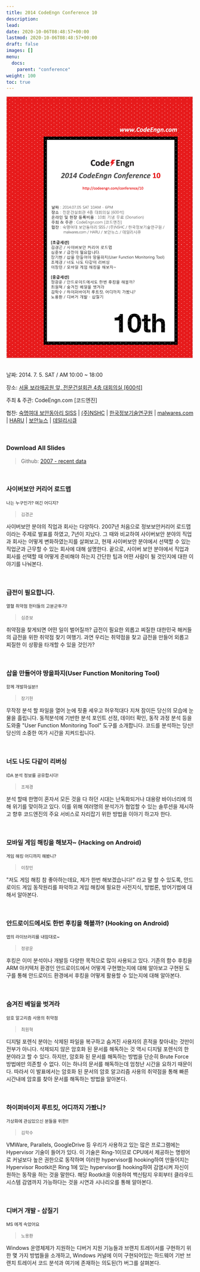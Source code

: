 ```yaml
---
title: 2014 CodeEngn Conference 10
description: 
lead: 
date: 2020-10-06T08:48:57+00:00
lastmod: 2020-10-06T08:48:57+00:00
draft: false
images: []
menu:
  docs:
    parent: "conference"
weight: 100
toc: true
---
```


<img class="img-fluid lazyload blur-up border-0" data-sizes=auto src=codeengn_conference_10_poster.png alt=Rectangle>
<br /><br />

날짜: 2014. 7. 5. SAT / AM 10:00 ~ 18:00 

장소: <a href='https://map.naver.com/local/siteview.nhn?code=19039533' target='_blank'>서울 보라매공원 앞, 전문건설회관 4층 대회의실 [600석]</a>

주최 & 주관: CodeEngn.com [코드엔진] &nbsp;

협찬: <a href='http://siss.sookmyung.ac.kr' target='_blank'>숙명여대 보안동아리 SISS</a> | <a href='https://www.nshc.net' target='_blank'>(주)NSHC</a> | <a href='https://kitri.re.kr' target='_blank'>한국정보기술연구원</a> | <a href='https://www.malwares.com' target='_blank'>malwares.com</a> | <a href='http://h4ru.com' target='_blank'>HARU</a> | <a href='https://www.boannews.com' target='_blank'>보안뉴스</a> | <a href='https://www.dailysecu.com' target='_blank'>데일리시큐</a>

<br />

### Download All Slides

> Github: <a href='https://github.com/codeengn/codeengn-conference' target='_blank'>2007 - recent data</a>

<br />


### 사이버보안 커리어 로드맵

<small>나는 누구인가? 여긴 어디지?</small>

> <small>김경곤</small>


사이버보안 분야의 직업과 회사는 다양하다. 2007년 처음으로 정보보안커리어 로드맵이라는 주제로 발표를 하였고, 7년이 지났다. 그 때와 비교하여 사이버보안 분야의 직업과 회사는 어떻게 변화하였는지를 살펴보고, 현재 사이버보안 분야에서 선택할 수 있는 직업군과 근무할 수 있는 회사에 대해 설명한다. 끝으로, 사이버 보안 분야에서 직업과 회사를 선택할 때 어떻게 준비해야 하는지 간단한 팁과 어떤 사람이 될 것인지에 대한 이야기를 나눠본다.


<br />

### 급전이 필요합니다.

<small>열혈 취약점 헌터들의 고분군투기!</small>

> <small>심준보</small>


취약점을 찾게되면 어떤 일이 벌어질까? 급전이 필요한 외롭고 찌질한 대한민국 해커들의 급전을 위한 취약점 찾기 여행기. 과연 우리는 취약점을 찾고 급전을 만들어 외롭고 찌질한 이 상황을 타개할 수 있을 것인가?


<br />

### 삽을 만들어야 땅을파지(User Function Monitoring Tool)

<small>함께 개발하실분!!</small>

> <small>장기헌</small>


무작정 분석 할 파일을 열어 눈에 핏줄 세우고 허우적대다 지쳐 잠이든 당신의 모습에 눈물을 흘립니다. 동적분석에 기반한 분석 포인트 선정, 데이터 확인, 동작 과정 분석 등을 도와줄 "User Function Monitoring Tool" 도구를 소개합니다. 코드를 분석하는 당신! 당신의 소중한 여가 시간을 지켜드립니다.


<br />

### 너도 나도 다같이 리버싱

<small>IDA 분석 정보를 공유합시다!</small>

> <small>조제경</small>


분석 할때 한명이 혼자서 모든 것을 다 하던 시대는 난독화되거나 대용량 바이너리에 의해 위기를 맞이하고 있다. 이를 위해 여러명의 분석가가 협업할 수 있는 솔루션을 제시하고 향후 코드엔진의 주요 서비스로 자리잡기 위한 방법을 이야기 하고자 한다.


<br />

### 모바일 게임 해킹을 해보자~ (Hacking on Android)

<small>게임 해킹 어디까지 해봤니?</small>

> <small>이창민</small>


"저도 게임 해킹 참 좋아하는데요, 제가 한번 해보겠습니다!" 라고 말 할 수 있도록, 안드로이드 게임 동작원리를 파악하고 게임 해킹에 필요한 사전지식, 방법론, 방어기법에 대해서 알아본다.


<br />

### 안드로이드에서도 한번 후킹을 해볼까? (Hooking on Android) 

<small>앱의 라이브러리를 내맘대로~</small>

> <small>정광운</small>


후킹은 이미 분석이나 개발등 다양한 목적으로 많이 사용되고 있다. 기존의 함수 후킹을 ARM 아키텍처 환경인 안드로이드에서 어떻게 구현했는지에 대해 알아보고 구현된 도구를 통해 안드로이드 환경에서 후킹을 어떻게 활용할 수 있는지에 대해 알아본다.


<br />

### 숨겨진 베일을 벗겨라

<small>암호 알고리즘 사용의 취약점</small>

> <small>최원혁</small>


디지털 포렌식 분야는 삭제된 파일을 복구하고 숨겨진 사용자의 흔적을 찾아내는 것만이 전부가 아니다. 삭제되지 않은 암호화 된 문서를 해독하는 것 역시 디지털 포렌식의 한 분야라고 할 수 있다. 하지만, 암호화 된 문서를 해독하는 방법을 단순히 Brute Force 방법에만 의존할 수 없다. 이는 하나의 문서를 해독하는데 엄청난 시간을 요하기 때문이다. 따라서 이 발표에서는 암호화 된 문서의 암호 알고리즘 사용의 취약점을 통해 빠른 시간내에 암호를 찾아 문서를 해독하는 방법을 알아본다.


<br />

### 하이퍼바이저 루트킷, 어디까지 가봤니?

<small>가상화에 관심있으신 분들을 위한!!</small>

> <small>김학수</small>


VMWare, Parallels, GoogleDrive 등 우리가 사용하고 있는 많은 프로그램에는 Hypervisor 기술이 들어가 있다. 이 기술은 Ring-1이므로 CPU에서 제공하는 명령어로 커널보다 높은 권한으로 동작하며 이러한 hypervisor를 hooking하여 만들어지는 Hypervisor Rootkit은 Ring 1에 있는 hypervisor를 hooking하여 감염시켜 자신이 원하는 동작을 하는 것을 말한다. 해당 Rootkit을 이용하여 백신탐지 우회부터 클라우드 시스템 감염까지 가능하다는 것을 시연과 시나리오를 통해 알아본다.


<br />

### 디버거 개발 - 삽질기

<small>MS 에게 속았어요</small>

> <small>노용환</small>


Windows 운영체제가 지원하는 디버거 지원 기능들과 브랜치 트레이서를 구현하기 위한 몇 가지 방법들을 소개하고, Windows 커널에 이미 구현되어있는 하드웨어 기반 브랜치 트레이서 코드 분석과 여기에 존재하는 의도된(?) 버그를 살펴본다.
